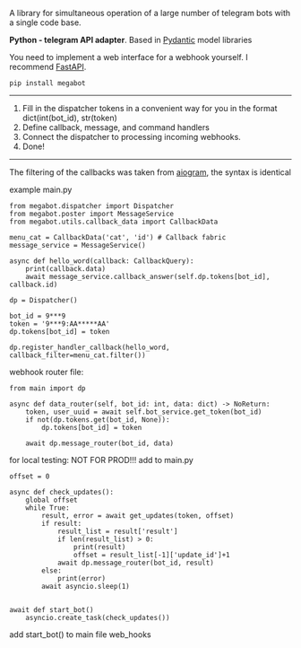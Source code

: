 
A library for simultaneous operation of a large number of telegram bots 
with a single code base. 

**Python - telegram API adapter**. 
Based in [Pydantic](https://github.com/tiangolo/pydantic) model libraries 

You need to implement a web interface for a webhook 
yourself. I recommend [FastAPI](https://github.com/tiangolo/fastapi).


```
pip install megabot
```

___
1. Fill in the dispatcher tokens in a convenient way for you in the format dict(int(bot_id), str(token)
2. Define callback, message, and command handlers
3. Connect the dispatcher to processing incoming webhooks.
4. Done!
___



The filtering of the callbacks was taken from [aiogram](https://github.com/aiogram/aiogram/), the syntax is identical

example main.py


    from megabot.dispatcher import Dispatcher
    from megabot.poster import MessageService
    from megabot.utils.callback_data import CallbackData

    menu_cat = CallbackData('cat', 'id') # Callback fabric 
    message_service = MessageService()

    async def hello_word(callback: CallbackQuery):
        print(callback.data)
        await message_service.callback_answer(self.dp.tokens[bot_id], callback.id)
        
    dp = Dispatcher()

    bot_id = 9***9
    token = '9***9:AA*****AA'
    dp.tokens[bot_id] = token
    
    dp.register_handler_callback(hello_word, callback_filter=menu_cat.filter())


webhook router file:

    from main import dp

    async def data_router(self, bot_id: int, data: dict) -> NoReturn:
        token, user_uuid = await self.bot_service.get_token(bot_id)
        if not(dp.tokens.get(bot_id, None)):
            dp.tokens[bot_id] = token

        await dp.message_router(bot_id, data)

for local testing: NOT FOR PROD!!!
add to main.py
    
    offset = 0
    
    async def check_updates():
        global offset
        while True:
            result, error = await get_updates(token, offset)
            if result:
                result_list = result['result']
                if len(result_list) > 0:
                    print(result)
                    offset = result_list[-1]['update_id']+1
                await dp.message_router(bot_id, result)
            else:
                print(error)
            await asyncio.sleep(1)
    
    
    await def start_bot()
        asyncio.create_task(check_updates())

add start_bot() to main file web_hooks 